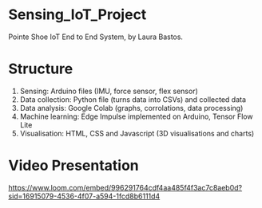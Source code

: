 # Sensing_IoT_Project
Pointe Shoe IoT End to End System, by Laura Bastos. 

# Structure 

1. Sensing: Arduino files (IMU, force sensor, flex sensor) 
2. Data collection: Python file (turns data into CSVs) and collected data
3. Data analysis: Google Colab (graphs, corrolations, data processing)
4. Machine learning: Edge Impulse implemented on Arduino, Tensor Flow Lite
5. Visualisation: HTML, CSS and Javascript (3D visualisations and charts) 

# Video Presentation

https://www.loom.com/embed/996291764cdf4aa485f4f3ac7c8aeb0d?sid=16915079-4536-4f07-a594-1fcd8b6111d4
